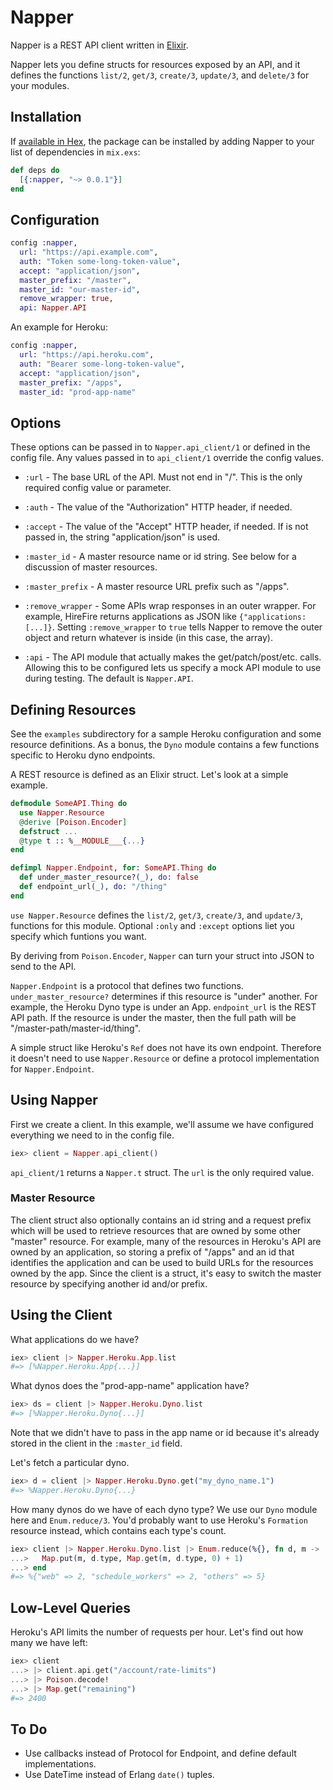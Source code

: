 # Napper

Napper is a REST API client written in [Elixir](http://elixir-lang.org/).

Napper lets you define structs for resources exposed by an API, and it
defines the functions `list/2`, `get/3`, `create/3`, `update/3`, and
`delete/3` for your modules.

## Installation

If [available in Hex](https://hex.pm/docs/publish), the package can be
installed by adding Napper to your list of dependencies in `mix.exs`:

```elixir
def deps do
  [{:napper, "~> 0.0.1"}]
end
```

## Configuration

```elixir
config :napper,
  url: "https://api.example.com",
  auth: "Token some-long-token-value",
  accept: "application/json",
  master_prefix: "/master",
  master_id: "our-master-id",
  remove_wrapper: true,
  api: Napper.API
```

An example for Heroku:

```elixir
config :napper,
  url: "https://api.heroku.com",
  auth: "Bearer some-long-token-value",
  accept: "application/json",
  master_prefix: "/apps",
  master_id: "prod-app-name"
```

## Options

These options can be passed in to `Napper.api_client/1` or defined in the
config file. Any values passed in to `api_client/1` override the config
values.

* `:url` - The base URL of the API. Must not end in "/". This is the only
  required config value or parameter.

* `:auth` - The value of the "Authorization" HTTP header, if needed.

* `:accept` - The value of the "Accept" HTTP header, if needed. If is
  not passed in, the string "application/json" is used.

* `:master_id` - A master resource name or id string. See below for a
  discussion of master resources.

* `:master_prefix` - A master resource URL prefix such as "/apps".

* `:remove_wrapper` - Some APIs wrap responses in an outer wrapper. For
  example, HireFire returns applications as JSON like `{"applications:
  [...]}`. Setting `:remove_wrapper` to `true` tells Napper to remove the
  outer object and return whatever is inside (in this case, the array).

* `:api` - The API module that actually makes the get/patch/post/etc. calls.
  Allowing this to be configured lets us specify a mock API module to use
  during testing. The default is `Napper.API`.

## Defining Resources

See the `examples` subdirectory for a sample Heroku configuration and some
resource definitions. As a bonus, the `Dyno` module contains a few functions
specific to Heroku dyno endpoints.

A REST resource is defined as an Elixir struct. Let's look at a simple
example.

```elixir
defmodule SomeAPI.Thing do
  use Napper.Resource
  @derive [Poison.Encoder]
  defstruct ...
  @type t :: %__MODULE___{...}
end

defimpl Napper.Endpoint, for: SomeAPI.Thing do
  def under_master_resource?(_), do: false
  def endpoint_url(_), do: "/thing"
end
```

`use Napper.Resource` defines the `list/2`, `get/3`, `create/3`, and
`update/3`, functions for this module. Optional `:only` and `:except`
options liet you specify which funtions you want.

By deriving from `Poison.Encoder`, `Napper` can turn your struct into JSON
to send to the API.

`Napper.Endpoint` is a protocol that defines two functions.
`under_master_resource?` determines if this resource is "under" another. For
example, the Heroku Dyno type is under an App. `endpoint_url` is the REST
API path. If the resource is under the master, then the full path will be
"/master-path/master-id/thing".

A simple struct like Heroku's `Ref` does not have its own endpoint.
Therefore it doesn't need to use `Napper.Resource` or define a protocol
implementation for `Napper.Endpoint`.

## Using Napper

First we create a client. In this example, we'll assume we have configured
everything we need to in the config file.

```elixir
iex> client = Napper.api_client()
```

`api_client/1` returns a `Napper.t` struct. The `url` is the only required
value.

### Master Resource

The client struct also optionally contains an id string and a request prefix
which will be used to retrieve resources that are owned by some other
"master" resource. For example, many of the resources in Heroku's API are
owned by an application, so storing a prefix of "/apps" and an id that
identifies the application and can be used to build URLs for the resources
owned by the app. Since the client is a struct, it's easy to switch the
master resource by specifying another id and/or prefix.

## Using the Client

What applications do we have?

```elixir
iex> client |> Napper.Heroku.App.list
#=> [%Napper.Heroku.App{...}]
```

What dynos does the "prod-app-name" application have?

```elixir
iex> ds = client |> Napper.Heroku.Dyno.list
#=> [%Napper.Heroku.Dyno{...}]
```

Note that we didn't have to pass in the app name or id because it's already
stored in the client in the `:master_id` field.

Let's fetch a particular dyno.

```elixir
iex> d = client |> Napper.Heroku.Dyno.get("my_dyno_name.1")
#=> %Napper.Heroku.Dyno{...}
```

How many dynos do we have of each dyno type? We use our `Dyno` module here
and `Enum.reduce/3`. You'd probably want to use Heroku's `Formation`
resource instead, which contains each type's count.

```elixir
iex> client |> Napper.Heroku.Dyno.list |> Enum.reduce(%{}, fn d, m ->
...>   Map.put(m, d.type, Map.get(m, d.type, 0) + 1)
...> end
#=> %{"web" => 2, "schedule_workers" => 2, "others" => 5}
```

## Low-Level Queries

Heroku's API limits the number of requests per hour. Let's find out how many
we have left:

```elixir
iex> client
...> |> client.api.get("/account/rate-limits")
...> |> Poison.decode!
...> |> Map.get("remaining")
#=> 2400
```

## To Do

- Use callbacks instead of Protocol for Endpoint, and define default
  implementations.
- Use DateTime instead of Erlang `date()` tuples.
